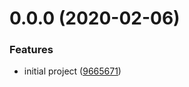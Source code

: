 # 0.0.0 (2020-02-06)


### Features

* initial project ([9665671](https://github.com/vortesnail/qier-progress/commit/9665671be92abbf2b26c4782a38f1183184ba292))




